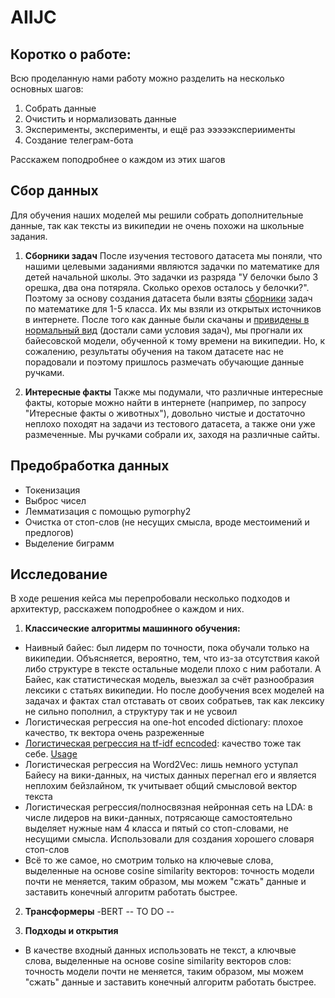 # AIIJC

## Коротко о работе:
Всю проделанную нами работу можно разделить на несколько основных шагов:
1. Собрать данные
2. Очистить и нормализовать данные
3. Эксперименты, эксперименты, и ещё раз эээээкспериименты
4. Создание телеграм-бота

Расскажем поподробнее о каждом из этих шагов

## Сбор данных

Для обучения наших моделей мы решили собрать дополнительные данные, так как тексты из википедии не очень похожи на школьные задания.

1. **Сборники задач**
После изучения тестового датасета мы поняли, что нашими целевыми заданиями являются задачки по математике для детей начальной школы.
Это задачки из разряда "У белочки было 3 орешка, два она потяряла. Сколько орехов осталось у белочки?". Поэтому за основу создания датасета были взяты 
[сборники](https://github.com/sergak0/AIIJC/tree/main/Sergey/data_zadachi) задач по математике для 1-5 класса. Их мы взяли из открытых источников в интернете.
После того как данные были скачаны и [привидены в нормальный вид](https://github.com/sergak0/AIIJC/blob/main/Sergey/Additional_dataset_creating.ipynb) (достали сами условия задач), мы прогнали их байесовской модели, обученной к тому времени на википедии. Но, к сожалению, результаты обучения на таком датасете нас не порадовали и поэтому пришлось размечать обучающие данные ручками.

2. **Интересные факты**
Также мы подумали, что различные интересные факты, которые можно найти в интернете (например, по запросу "Итересные факты о животных"), довольно чистые и достаточно неплохо походят на задачи из тестового датасета, а также они уже размеченные. Мы ручками собрали их, заходя на различные сайты.

## Предобработка данных

- Токенизация
- Выброс чисел
- Лемматизация с помощью pymorphy2
- Очистка от стоп-слов (не несущих смысла, вроде местоимений и предлогов)
- Выделение биграмм


## Исследование

В ходе решения кейса мы перепробовали несколько подходов и архитектур, расскажем поподробнее о каждом и них.
1. **Классические алгоритмы машинного обучения:**
- Наивный байес: был лидерм по точности, пока обучали только на википедии. 
Объясняется, вероятно, тем, что из-за отсутствия какой либо структуре в тексте остальные модели плохо с ним работали. 
А Байес, как статистическая модель, выезжал за счёт разнообразия лексики с статьях википедии.
Но после дообучения всех моделей на задачах и фактах стал отставать от своих собратьев, так как лексику не сильно пополнил, а структуру так и не усвоил
- Логистическая регрессия на one-hot encoded dictionary: плохое качество, тк вектора очень разреженные
- [Логистическая регрессия на tf-idf ecncoded](https://github.com/sergak0/AIIJC/blob/main/Sergey/logistic_regression.py): качество тоже так себе. [Usage](https://github.com/sergak0/AIIJC/blob/main/Sergey/Logistic_regression_usage.ipynb)
- Логистическая регрессия на Word2Vec: лишь немного уступал Байесу на вики-данных, на чистых данных перегнал его и является неплохим бейзлайном, 
тк учитывает общий смысловой вектор текста
- Логистическая регрессия/полносвязная нейронная сеть на LDA: в числе лидеров на вики-данных, потрясающе самостоятельно выделяет нужные нам 4 класса и пятый со стоп-словами, не несущими смысла. 
Использовали для создания хорошего словаря стоп-слов
- Всё то же самое, но смотрим только на ключевые слова, выделенные на основе cosine similarity векторов: точность модели почти не меняется, таким образом, мы можем "сжать" данные и заставить конечный алгоритм работать быстрее.

2. **Трансформеры**
-BERT
 -- TO DO --
 
 3. **Подходы и открытия**
 - В качестве входный данных использовать не текст, а ключвые слова, выделенные на основе cosine similarity векторов слов: 
 точность модели почти не меняется, таким образом, мы можем "сжать" данные и заставить конечный алгоритм работать быстрее.
